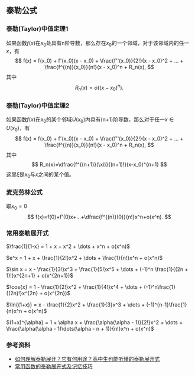 ## 泰勒公式

### 泰勒(Taylor)中值定理1

如果函数$f(x)$在$x_0$处具有n阶导数，那么存在$x_0$的一个邻域，对于该邻域内的任一$x$，有
$$
f(x) = f(x_0) + f'(x_0)(x - x_0) + \frac{f''(x_0)}{2!}(x - x_0)^2 + ... + \frac{f^{(n)}(x_0)}{n!}(x - x_0)^n + R_n(x),
$$
其中
$$
R_n(x) = o((x - x_0)^n).
$$

### 泰勒(Taylor)中值定理2

如果函数$f(x)$在$x_0$的某个邻域$U(x_0)$内具有(n+1)阶导数，那么对于任一$x \in U(x_0)$，有
$$
f(x) = f(x_0) + f'(x_0)(x - x_0) + \frac{f''(x_0)}{2!}(x - x_0)^2 + ... + \frac{f^{(n)}(x_0)}{n!}(x - x_0)^n + R_n(x),
$$
其中
$$
R_n(x)=\dfrac{f^{(n+1)}(\xi)}{(n+1)!}(x-x_0)^{n+1}
$$
这里$\xi$是$x_0$与$x$之间的某个值。

### 麦克劳林公式

取$x_0=0$
$$
f(x)=f(0)+f'(0)x+...+\dfrac{f^{(n)}(0)}{n!}x^n+o(x^n).
$$

### 常用泰勒展开式

$\frac{1}{1-x} = 1 + x + x^2 + \dots + x^n + o(x^n)$

$e^x = 1 + x + \frac{1}{2!}x^2 + \dots + \frac{1}{n!}x^n + o(x^n)$

$\sin x = x - \frac{1}{3!}x^3 + \frac{1}{5!}x^5 + \dots + (-1)^n \frac{1}{(2n + 1)!}x^{2n+1} + o(x^{2n+1})$

$\cos{x} = 1 - \frac{1}{2!}x^2 + \frac{1}{4!}x^4 + \dots + (-1)^n\frac{1}{(2n)!}x^{2n} + o(x^{2n})$

$\ln{(1+x)} = x - \frac{1}{2}x^2 + \frac{1}{3}x^3 + \dots + (-1)^{n-1}\frac{1}{n}x^n + o(x^n)$

$(1+x)^{\alpha} = 1 + \alpha x + \frac{\alpha(\alpha - 1)}{2!}x^2 + \dots + \frac{\alpha(\alpha - 1)\dots(\alpha - n + 1)}{n!}x^n + o(x^n)$

### 参考资料

- [如何理解泰勒展开？它有何用途？高中生也能听懂的泰勒展开式](https://www.bilibili.com/video/BV1ss411E7be/?spm_id_from=333.880.my_history.page.click&vd_source=23d5ee46aa9f762104f00e96b4a39245)
- [常用函数的泰勒展开式及记忆技巧](https://www.sohu.com/a/34987532_100684)
